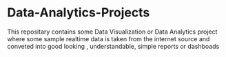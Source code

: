 # Data-Analytics-Projects
This repositary contains some Data Visualization or Data Analytics project where some sample realtime data is taken from the internet source and conveted into good looking , understandable, simple reports or dashboads
